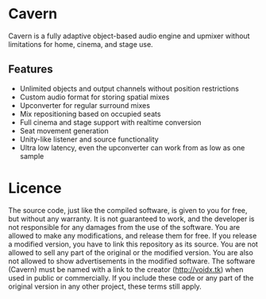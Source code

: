 # Cavern
Cavern is a fully adaptive object-based audio engine and upmixer without limitations for home, cinema, and stage use.
## Features
* Unlimited objects and output channels without position restrictions
* Custom audio format for storing spatial mixes
* Upconverter for regular surround mixes
* Mix repositioning based on occupied seats
* Full cinema and stage support with realtime conversion
* Seat movement generation
* Unity-like listener and source functionality
* Ultra low latency, even the upconverter can work from as low as one sample

# Licence
The source code, just like the compiled software, is given to you for free, but without any warranty. It is not guaranteed to work, and the developer is not responsible for any damages from the use of the software. You are allowed to make any modifications, and release them for free. If you release a modified version, you have to link this repository as its source. You are not allowed to sell any part of the original or the modified version. You are also not allowed to show advertisements in the modified software. The software (Cavern) must be named with a link to the creator (http://voidx.tk) when used in public or commercially. If you include these code or any part of the original version in any other project, these terms still apply.